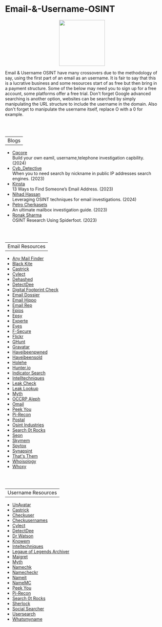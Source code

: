 # Email-&-Username-OSINT
<p align="center">
  <img width="150" height="150" src="https://www.cqcore.uk/wp-content/uploads/2021/04/cropped-cropped-Capture-2.png">
</p>

Email & Username OSINT have many crossovers due to the methodology of say, using the first part of an email as an username. It is fair to say that this is a lucrative business and some resources start of as free but then bring in a payment structure. Some of the below may need you to sign up for a free account, some platforms offer a free trial. Don't forget Google advanced searching is another option, websites can be searched by simply manipulating the URL structure to include the username in the domain. Also don't forget to manipulate the username itself, replace O with a 0 for example.</p>
<br></br>
<table>
    <tr>
        <td>Blogs</td>
    </tr>
</table>
<ul>
 <li><a href="https://www.cqcore.uk/happy-new-year-happy-osint-hunting/">Cqcore</a></li>Build your own eamil, username,telephone investigation capbility. (2024)
 <li><a href="https://medium.com/@cyb_detective/when-you-need-search-by-nickname-in-public-ip-addresses-search-engines-shodan-netlas-fofa-etc-59d92af047cc">Cyb_Detective</a></li>When you to need search by nickname in public IP addresses search engines. (2023)
 <li><a href="https://kinsta.com/blog/find-email-address/">Kinsta</a></li>13 Ways to Find Someone’s Email Address. (2023)
 <li><a href="https://www.authentic8.com/blog/osint-techniques-email-investigations?utm_source=linkedin&utm_medium=social>">Nihad Hassan</a></li>Leveraging OSINT techniques for email investigations. (2024)
 <li><a href="https://www.osintteam.com/learn-to-investigate-email-addresses/">Petro Cherkasets</a></li>An ultimate mailbox investigation guide. (2023)
 <li><a href="https://medium.com/@ronak.d.sharma111/osint-research-using-username-e-mail-phone-number-and-many-more-a99c4f5a958d">Ronak Sharma</a></li>OSINT Research Using Spiderfoot. (2023)
</ul>  
<br></br>
<table>
    <tr>
        <td>Email Resources</td>
    </tr>
</table>
<uL>
 <li><a href="https://anymailfinder.com/">Any Mail Finder</a></li>
 <li><a href="https://services.blackkitetech.com/data-breach">Black Kite</a></li>
 <li><a href="https://castrickclues.com/">Castrick</a></li>
 <li><a href="https://cylect.io/">Cylect</a></li>
 <li><a href="https://dehashed.com/">Dehashed</a></li> 
 <li><a href="https://github.com/piaolin/DetectDee">DetectDee</a></li>
 <li><a href="https://digitalfootprintcheck.com/free-checker.html">Digital Footprint Check</a></li>
 <li><a href="https://centralops.net/co/emaildossier.aspx">Email Dossier</a></li>
 <li><a href="https://tools.emailhippo.com/">Email Hippo</a></li>
 <li><a href="https://emailrep.io/">Email Rep</a></li>
 <li><a href="https://epieos.com/">Epios</a></li>  
 <li><a href="https://espysys.com/osint-tools-and-api/">Epsy</a></li>
 <li><a href="https://www.experte.com/email-finder">Experte</a></li>
 <li><a href="https://github.com/N0rz3/Eyes">Eyes</a></li>
 <li><a href="https://f-secure.com/us-en/identity-theft-checker">F-Secure</a></li>
 <li><a href="https://flickr.com/search/">Flickr</a></li>
 <li><a href="https://github.com/mxrch/GHunt">GHunt</a></li>
 <li><a href="https://en.gravatar.com/site/check/">Gravatar</a></li>
 <li><a href="https://haveibeenpwned.com/">Haveibeenpwned</a></li>
 <li><a href="https://haveibeensold.app/">Haveibeensold</a></li>
 <li><a href="https://github.com/megadose/holehe">Holehe</a></li>
 <li><a href="https://hunter.io/">Hunter.io</a></li>
 <li><a href="https://indicatorsearch.app/">Indicator Search</a></li> 
 <li><a href="https://inteltechniques.com/tools/Email.html">Intelltechniques</a></li>
 <li><a href="https://leakcheck.io/">Leak Check</a></li>
 <li><a href="https://leak-lookup.com/">Leak Lookup</a></li>
 <li><a href="https://myth.rip/">Myth</a></li> 
 <li><a href="https://data.occrp.org/">OCCRP Aleph</a></li>
 <li><a href="https://omail.io/">Omail</a></li> 
 <li><a href="https://www.peekyou.com/">Peek You</a></li>
 <li><a href="https://pi-recon.streamlit.app/">Pi-Recon</a></li>
 <li><a href="https://github.com/jakecreps/poastal">Postal</a></li>
 <li><a href="https://osint.industries/">Osint Industries</a></li>
 <li><a href="https://search.0t.rocks/">Search 0t Rocks</a></li> 
 <li><a href="https://seon.io/">Seon</a></li>
 <li><a href="https://www.skymem.info/">Skymem</a></li>
 <li><a href="https://www.spytox.com/">Spytox</a></li>
 <li><a href="https://synapsint.com/">Synapsint</a></li> 
 <li><a href="https://thatsthem.com/">That's Them</a></li>
 <li><a href="https://whoisology.com/email/">Whoisology</a></li>
 <li><a href="https://www.whoxy.com/">Whoxy</a></li>
</uL>
<br></br>
<table>
    <tr>
        <td>Username Resources</td>
    </tr>
</table>
<ul>
 <li><a href="https://unavatar.io/#/">UnAvatar</a></li>
 <li><a href="https://castrickclues.com/">Castrick</a></li>
 <li><a href="https://checkuser.org/">Checkuser</a></li>
 <li><a href="https://checkusernames.com/">Checkusernames</a></li>
 <li><a href="https://cylect.io/">Cylect</a></li> 
 <li><a href="https://github.com/piaolin/DetectDee">DetectDee</a></li>
 <li><a href="https://github.com/tingirifistik/Watson">Dr Watson</a></li>
 <li><a href="https://knowem.com/">Knowem</a></li>   
 <li><a href="https://inteltechniques.com/tools/Username.html">Inteltechniques</a></li>
 <li><a href="https://lolarchiver.com/">Legaue of Legends Archiver</a></li>
 <li><a href="https://github.com/soxoj/maigret/blob/main/README.md">Maigret</a></li>
 <li><a href="https://myth.rip/">Myth</a></li>
 <li><a href="https://namechk.com/">Namechk</a></li>
 <li><a href="https://namecheckr.com/">Namecheckr</a></li>
 <li><a href="https://seintpl.github.io/NAMINT/">Nameit</a></li> 
 <li><a href="https://namemc.com/">NameMC</a></li>
 <li><a href="https://www.peekyou.com/">Peek You</a></li>
 <li><a href="https://pi-recon.streamlit.app/">Pi-Recon</a></li>
 <li><a href="https://search.0t.rocks/">Search 0t Rocks</a></li>  
 <li><a href="https://github.com/sherlock-project/sherlock">Sherlock</a></li>
 <li><a href="https://www.social-searcher.com/">Social Searcher</a></li>  
 <li><a href="https://usersearch.org/">Usersearch</a></li>
 <li><a href="https://whatsmyname.app/">Whatsmyname</a></li>
</ul>
<br></br>


